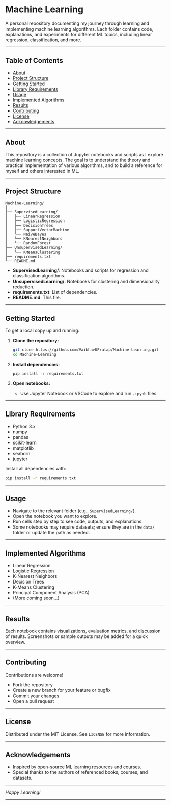 # Machine Learning

A personal repository documenting my journey through learning and implementing machine learning algorithms. Each folder contains code, explanations, and experiments for different ML topics, including linear regression, classification, and more.

---

## Table of Contents

- [About](#about)
- [Project Structure](#project-structure)
- [Getting Started](#getting-started)
- [Library Requirements](#library-requirements)
- [Usage](#usage)
- [Implemented Algorithms](#implemented-algorithms)
- [Results](#results)
- [Contributing](#contributing)
- [License](#license)
- [Acknowledgements](#acknowledgements)

---

## About

This repository is a collection of Jupyter notebooks and scripts as I explore machine learning concepts. The goal is to understand the theory and practical implementation of various algorithms, and to build a reference for myself and others interested in ML.

---

## Project Structure

```
Machine-Learning/
│
├── SupervisedLearning/
│   ├── LinearRegression
│   ├── LogisticRegression
│   ├── DecisionTrees
│   ├── SupportVectorMachine
│   └── NaiveBayes
│   └── KNearestNeighbors
│   └── RandomForest
├── UnsupervisedLearning/
│   └── KMeansClustering
├── requirements.txt
└── README.md
```
- **SupervisedLearning/**: Notebooks and scripts for regression and classification algorithms.
- **UnsupervisedLearning/**: Notebooks for clustering and dimensionality reduction.
- **requirements.txt**: List of dependencies.
- **README.md**: This file.

---

## Getting Started

To get a local copy up and running:

1. **Clone the repository:**
   ```bash
   git clone https://github.com/VaibhavUPratap/Machine-Learning.git
   cd Machine-Learning
   ```

2. **Install dependencies:**
   ```bash
   pip install -r requirements.txt
   ```

3. **Open notebooks:**
   - Use Jupyter Notebook or VSCode to explore and run `.ipynb` files.

---

## Library Requirements

- Python 3.x
- numpy
- pandas
- scikit-learn
- matplotlib
- seaborn
- jupyter

Install all dependencies with:
```bash
pip install -r requirements.txt
```

---

## Usage

- Navigate to the relevant folder (e.g., `SupervisedLearning/`).
- Open the notebook you want to explore.
- Run cells step by step to see code, outputs, and explanations.
- Some notebooks may require datasets; ensure they are in the `data/` folder or update the path as needed.

---

## Implemented Algorithms

- Linear Regression
- Logistic Regression
- K-Nearest Neighbors
- Decision Trees
- K-Means Clustering
- Principal Component Analysis (PCA)
- (More coming soon...)

---

## Results

Each notebook contains visualizations, evaluation metrics, and discussion of results. Screenshots or sample outputs may be added for a quick overview.

---

## Contributing

Contributions are welcome!  
- Fork the repository
- Create a new branch for your feature or bugfix
- Commit your changes
- Open a pull request

---

## License

Distributed under the MIT License. See `LICENSE` for more information.

---

## Acknowledgements

- Inspired by open-source ML learning resources and courses.
- Special thanks to the authors of referenced books, courses, and datasets.

---

*Happy Learning!*

---